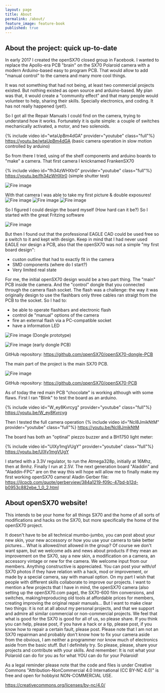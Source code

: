 ```yaml
---
layout: page
title: About
permalink: /about/
feature_image: feature-book
published: true
---
```

## About the project: quick up-to-date

In early 2017 I created the openSX70 closed group in Facebook.
I wanted to replace the Apollo-era PCB "brain" on the SX70 Polaroid camera with a modern Arduino-based easy to program PCB.
That would allow to add "manual control" to the camera and many more cool things.

It was not something that had not being, at least two commercial projects existed. But nothing existed as open source and arduino-based.
My plan was that, it would create a "community effect" and that many people would volunteer to help, sharing their skills. 
Specially electronics, and coding. It has not really happened (yet!).

So I got all the Repair Manuals I could find on the camera, trying to understand how it works. Fortunately it is quite simple: a couple of switches mechanically activated, a motor, and two solenoids.

{% include video id="wtaUpBm4dGA" provider="youtube" class="full"%}
https://youtu.be/wtaUpBm4dGA
(basic camera operation in slow motion controlled by arduino)

So from there I tried, using of the shelf components and arduino boards to "make" a camera. That first camera I knicknamed FrankenSX70

{% include video id="fh34zWHXtr0" provider="youtube" class="full"%}
https://youtu.be/fh34zWHXtr0
(simple shutter test)

![Fire image]({{site.url}}/{{site.baseurl}}img/about/FrankenSX70_camera.jpg)


With that camera I was able to take my first picture & double exposures!
![Fire image]({{site.url}}/{{site.baseurl}}img/about/FrankenSX70-pics-01.jpg)
![Fire image]({{site.url}}/{{site.baseurl}}img/about/FrankenSX70-pics-02.jpg)
![Fire image]({{site.url}}/{{site.baseurl}}img/about/FrankenSX70-pics-03.jpg)


So I figured I could design the board myself (How hard can it be?) So I started with the great Fritzing software

![Fire image]({{site.url}}/{{site.baseurl}}img/about/Fritzing_openSX70.jpg)



But then I found out that the professional EAGLE CAD could be used free so a switch to it and kept with design. 
Keep in mind that I had never used EAGLE nor design a PCB, also that the openSX70 was not a simple "my first board design":
- custon outline that had to exactly fit in the camera
- SMD components (where do I start?)
- Very limited real state

For me, the initial openSX70 design would be a two part thing. 
The "main" PCB inside the camera. And the "control" dongle that you connected through the camera flash socket.
The flash was a challenge: the way it was originally design to use the flashbars only three cables ran straigt from the PCB to the socket.
So I had to:

- be able to operate flashbars and electronic flash
- control de "manual" options of the camera
- fire an external flash via a PC-compatible socket
- have a information LED

![Fire image]({{site.url}}/{{site.baseurl}}img/about/openSX70-dongle-protoboard.jpg)
(Dongle prototype)


![Fire image]({{site.url}}/{{site.baseurl}}img/about/openSX70-dongle-early-PCB.jpg)
(early dongle PCB)

GitHub repository: https://github.com/openSX70/openSX70-dongle-PCB


The main part of the project is the main SX70 PCB.

![Fire image]({{site.url}}/{{site.baseurl}}img/about/openSX70-board-evolution.jpg)

GitHub repository: https://github.com/openSX70/openSX70-PCB

As of today the red main PCB "chocolate" is working although with some flaws.
First I ran "Blink" to test the board as an arduino.

{% include video id="W_ey8Kvrcyg" provider="youtube" class="full"%}
https://youtu.be/W_ey8Kvrcyg

Then I tested the full camera operation
{% include video id="Ncl8JmikNtM" provider="youtube" class="full"%}
https://youtu.be/Ncl8JmikNtM 


The board has both an "optinal" piezzo buzzer and a BH1750 light meter:

{% include video id="UIXy1mgVUgY" provider="youtube" class="full"%}
https://youtu.be/UIXy1mgVUgY

I started with a 3.3V regulator, to run the Atmega328p, initially at 16Mhz, then at 8mhz. Finally I run at 2.5V.
The next generation board "Aladdin" and "Aladdin-FPC" are on the way this will hope will allow me to finally make my first working openSX70 camera!
Aladin Gerber file: https://jlcpcb.com/quote/gerberview/384a1219-f09c-47bd-b12d-b0953c882ebe_1_0_2.html






## About openSX70 website!
This intends to be your home for all things SX70 and the home of all sorts of modifications and hacks on the SX70, but more specifically the home of the openSX70 project.

It doesn't have to be all technical mumbo-jumbo, you can post about your new skin, your new accessory or how you use your camera to take better pictures...
What is allowed/not allowed in the group?
Of course we don't want spam, but we welcome ads and news about products if they mean an improvement on the SX70, say a new skin, a modification on a camera, an accessory vintage or new for the camera.
We welcome input from our members. Anything constructive is appreciated.
You can post your with/of SX70 photos if they have relation with a hack, mod or improvement, or made by a special camera, say with manual option.
On my part I wish that people with different skills collaborate to improve our projects.
I want to mention a few projects that I have in mind, the openSX70 camera (also setting up the openSX70.com page), the SX70-600 film conversions, and switches, making/reproducing old tools at affordable prices for members, creating improving the original repair manuals...
But I want to make clear two things: it is not at all about my personal projects, and that we support and admire all similar commercial or non-commercial  projects. We feel that what is good for the SX70 is good for all of us, so please share.
If you think you can help, please post, if you have a hack or a tip, please post, if you know how to repair a certain fault, please post.
Please note that I am not an SX70 repairman and probably don't know how to fix your camera aside from the obvious, I am neither a programmer nor know much of electronics aside from the basic stuff. But I definitely try.
So please, please, share your projects and contribute with your skills. And remember:
It is not what your Polaroid can do for you as for what YOU can do for your Polaroid!

As a legal reminder please note that the code and files is under Creative Commons "Attribution-NonCommercial 4.0 International (CC BY-NC 4.0)" is free and open for hobbyist NON-COMMERCIAL USE.

https://creativecommons.org/licenses/by-nc/4.0/
